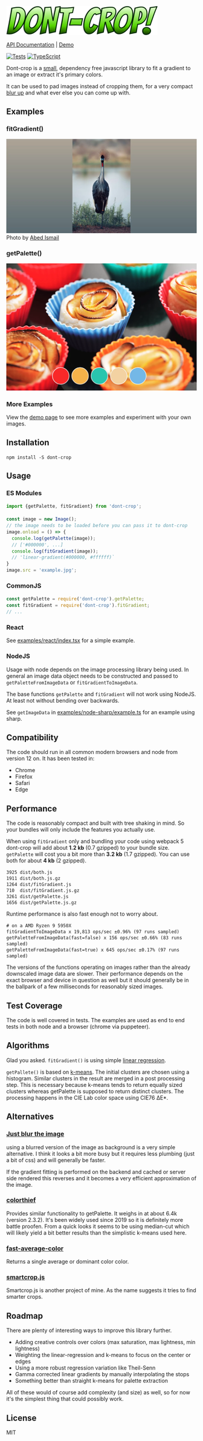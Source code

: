 <img src="docs/logo.png" width="400" />

[API Documentation](https://29a.ch/sandbox/2021/dont-crop/docs/modules.html) | [Demo](https://29a.ch/sandbox/2021/dont-crop/) 

[![Tests](https://github.com/jwagner/dont-crop/actions/workflows/tests.yml/badge.svg)](https://github.com/jwagner/dont-crop/actions/workflows/tests.yml) [![TypeScript](https://img.shields.io/badge/%3C%2F%3E-TypeScript-%230074c1.svg)](http://www.typescriptlang.org/)

Dont-crop is a [small](#performance), dependency free javascript library to fit a gradient to an image or extract it's primary colors.

It can be used to pad images instead of cropping them, for a very compact [blur up](https://engineering.fb.com/2015/08/06/android/the-technology-behind-preview-photos/) and what ever else you can come up with.

## Examples

### fitGradient()
![fitGradient](docs/fitGradient.webp)
Photo by [Abed Ismail](https://unsplash.com/photos/fZXZ1-hbFrY)

### getPalette()
![getPalette](docs/getPalette.webp)

### More Examples

View the [demo page](https://29a.ch/sandbox/2021/dont-crop/)  to see more examples and experiment with your own images.

## Installation
```
npm install -S dont-crop
```

## Usage

### ES Modules
```javascript
import {getPalette, fitGradient} from 'dont-crop';

const image = new Image();
// the image needs to be loaded before you can pass it to dont-crop
image.onload = () => {
  console.log(getPalette(image));
  // ['#000000', ...]
  console.log(fitGradient(image));
  // 'linear-gradient(#000000, #ffffff)`
}
image.src = 'example.jpg';
```

### CommonJS

```javascript
const getPalette = require('dont-crop').getPalette;
const fitGradient = require('dont-crop').fitGradient;
// ...
```

### React
See [examples/react/index.tsx](examples/react/index.tsx) for a simple example.

### NodeJS
Usage with node depends on the image processing library being used.
In general an image data object needs to be constructed and passed to
`getPaletteFromImageData` or `fitGradientToImageData`.

The base functions `getPalette` and `fitGradient` will not work using NodeJS.
At least not without bending over backwards.

See `getImageData` in [examples/node-sharp/example.ts](examples/node-sharp/example.ts) for an example using sharp.

## Compatibility

The code should run in all common modern browsers and node from version 12 on.
It has been tested in:
* Chrome
* Firefox
* Safari
* Edge

## Performance

The code is reasonably compact and built with tree shaking in mind.
So your bundles will only include the features you actually use.

When using `fitGradient` only and bundling your code using webpack 5 dont-crop will add about **1.2 kb** (0.7 gzipped) to your bundle size.
`getPalette` will cost you a bit more than **3.2 kb** (1.7 gzipped).
You can use both for about **4 kb** (2 gzipped).

```
3925 dist/both.js
1911 dist/both.js.gz
1264 dist/fitGradient.js
710  dist/fitGradient.js.gz
3261 dist/getPalette.js
1656 dist/getPalette.js.gz
```

Runtime performance is also fast enough not to worry about.

```
# on a AMD Ryzen 9 5950X
fitGradientToImageData x 19,813 ops/sec ±0.96% (97 runs sampled)
getPaletteFromImageData(fast=false) x 156 ops/sec ±0.66% (83 runs sampled)
getPaletteFromImageData(fast=true) x 645 ops/sec ±0.17% (97 runs sampled)
```

The versions of the functions operating on images rather than the already downscaled image data are slower.
Their performance depends on the exact browser and device in question as well but it should generally be in the ballpark of a few milliseconds for reasonably sized images.

## Test Coverage

The code is well covered in tests. The examples are used as end to end tests in both node and a browser (chrome via puppeteer).


## Algorithms

Glad you asked. `fitGradient()` is using simple [linear regression](https://en.wikipedia.org/wiki/Linear_regression).

`getPallete()` is based on [k-means](https://en.wikipedia.org/wiki/K-means_clustering).
The initial clusters are chosen using a histogram.
Similar clusters in the result are merged in a post processing step.
This is necessary because k-means tends to return equally sized clusters
whereas getPalette is supposed to return distinct clusters.
The processing happens in the CIE Lab color space using CIE76 ΔE*.


## Alternatives

### [Just blur the image](https://developer.mozilla.org/en-US/docs/Web/CSS/filter-function/blur())

using a blurred version of the image as background is a very simple alternative.
I think it looks a bit more busy but it requires less plumbing (just a bit of css) and will generally be faster.

If the gradient fitting is performed on the backend and cached or server side rendered this reverses and it becomes a very efficient approximation of the image.

### [colorthief](https://github.com/lokesh/color-thief)

Provides similar functionality to getPalette.
It weighs in at about 6.4k (version 2.3.2).
It's been widely used since 2019 so it is definitely more battle proofen.
From a quick looks it seems to be using median-cut which will likely yield a bit better results than the simplistic k-means used here.

### [fast-average-color](https://github.com/fast-average-color/fast-average-color)

Returns a single average or dominant color color.

  
### [smartcrop.js](https://github.com/jwagner/smartcrop.js)

Smartcrop.js is another project of mine. As the name suggests it tries
to find smarter crops.

## Roadmap

There are plenty of interesting ways to improve this library further.

* Adding creative controls over colors (max saturation, max lightness, min lightness)
* Weighting the linear-regression and k-means to focus on the center or edges
* Using a more robust regression variation like Theil-Senn
* Gamma corrected linear gradients by manually interpolating the stops
* Something better than straight k-means for palette extraction

All of these would of course add complexity (and size) as well, so for now it's the simplest thing that could possibly work. 

## License

MIT